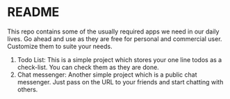 # README

This repo contains some of the usually required apps we need in our daily lives. Go ahead and use as they are free for personal and commercial user. Customize them to suite your needs.

1. Todo List: This is a simple project which stores your one line todos as a check-list. You can check them as they are done.
2. Chat messenger: Another simple project which is a public chat messenger. Just pass on the URL to your friends and start chatting with others.
